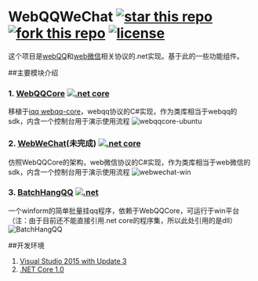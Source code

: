 # WebQQWeChat [![star this repo](http://github-svg-buttons.herokuapp.com/star.svg?user=huoshan12345&repo=WebQQWeChat&style=flat&background=1081C1)](https://github.com/huoshan12345/WebQQWeChat) [![fork this repo](http://github-svg-buttons.herokuapp.com/fork.svg?user=huoshan12345&repo=WebQQWeChat&style=flat&background=1081C1)](https://github.com/huoshan12345/WebQQWeChat/fork) [![license](https://img.shields.io/github/license/mashape/apistatus.svg?maxAge=2592000)](https://github.com/huoshan12345/WebQQWeChat/blob/master/LICENSE.TXT)

这个项目是[webQQ](http://web2.qq.com/)和[web微信](https://web.wechat.com/)相关协议的.net实现。基于此的一些功能组件。

##主要模块介绍
### 1. [WebQQCore](https://github.com/huoshan12345/WebQQWeChat/tree/master/src/WebQQCore) [![.net core](https://img.shields.io/badge/color-1.0.1-ff69b4.svg?maxAge=2592000&label=.net%20core%20)](https://www.microsoft.com/net/download)
移植于[iqq webqq-core](https://github.com/im-qq/webqq-core.git)，webqq协议的C#实现，作为类库相当于webqq的sdk，内含一个控制台用于演示使用流程
![webqqcore-ubuntu](https://raw.githubusercontent.com/huoshan12345/iQQ.Net/master/pic/webqqcore-ubuntu.png)

### 2. [WebWeChat](https://github.com/huoshan12345/WebQQWeChat/tree/master/src/WebWeChat)(未完成) [![.net core](https://img.shields.io/badge/color-1.0.1-ff69b4.svg?maxAge=2592000&label=.net%20core%20)](https://www.microsoft.com/net/download)
仿照WebQQCore的架构，web微信协议的C#实现，作为类库相当于web微信的sdk，内含一个控制台用于演示使用流程
![webwechat-win](https://raw.githubusercontent.com/huoshan12345/iQQ.Net/master/pic/webwechat-win.png)

### 3. [BatchHangQQ](https://github.com/huoshan12345/WebQQWeChat/tree/master/src/BatchHangQQ) [![.net](https://img.shields.io/badge/color-4.5.1-ff69b4.svg?maxAge=2592000&label=.net%20)](https://www.microsoft.com/net/download)
一个winform的简单批量挂qq程序，依赖于WebQQCore，可运行于win平台（注：由于目前还不能直接引用.net core的程序集，所以此处引用的是dll）
![BatchHangQQ](https://raw.githubusercontent.com/huoshan12345/iQQ.Net/master/pic/BatchHangQQ.png)

##开发环境
1. [Visual Studio 2015 with Update 3](https://www.visualstudio.com/zh-hans/downloads/)  
2. [.NET Core 1.0](https://www.microsoft.com/net/download)
